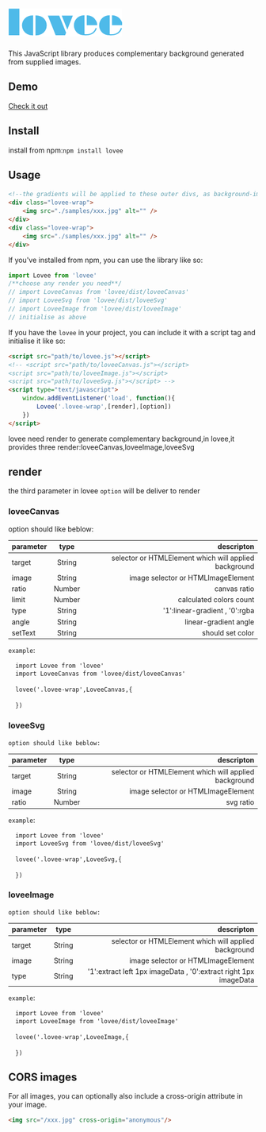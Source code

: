 # ![](/images/markdown.png)
This JavaScript library produces complementary background generated from supplied images.
## Demo

[Check it out](https://sheweichun.github.io/lovee/demo/)

## Install

install from npm:`npm install lovee`


## Usage


```html
<!--the gradients will be applied to these outer divs, as background-images-->
<div class="lovee-wrap">
    <img src="./samples/xxx.jpg" alt="" />
</div>
<div class="lovee-wrap">
    <img src="./samples/xxx.jpg" alt="" />
</div>
```
If you've installed from npm, you can use the library like so:

```javascript
import Lovee from 'lovee'
/**choose any render you need**/
// import LoveeCanvas from 'lovee/dist/loveeCanvas'
// import LoveeSvg from 'lovee/dist/loveeSvg'
// import LoveeImage from 'lovee/dist/loveeImage'
// initialise as above
```

If you have the `lovee` in your project, you can include it with a script tag and initialise it like so:

```html
<script src="path/to/lovee.js"></script>
<!-- <script src="path/to/loveeCanvas.js"></script>
<script src="path/to/loveeImage.js"></script>
<script src="path/to/loveeSvg.js"></script> -->
<script type="text/javascript">
    window.addEventListener('load', function(){
        Lovee('.lovee-wrap',[render],[option])
    })
</script>
```
lovee need render to generate complementary background,in lovee,it provides three render:loveeCanvas,loveeImage,loveeSvg

## render
  the third parameter in lovee `option` will be deliver to render

### loveeCanvas
  option should like beblow:

  | parameter        | type           | descripton  |
  | ------------- |:-------------:| -----:|
  | target |String| selector or HTMLElement which will applied background |
  | image |String| image selector or HTMLImageElement |
  | ratio      | Number | canvas ratio |
  | limit      | Number | calculated colors count |
  | type      | String      |   '1':linear-gradient , '0':rgba |
  | angle | String     |    linear-gradient angle |
  | setText | String     |    should set color |

  `example`:
  ```
    import Lovee from 'lovee'
    import LoveeCanvas from 'lovee/dist/loveeCanvas'

    lovee('.lovee-wrap',LoveeCanvas,{

    })
  ```
  ### loveeSvg
    option should like beblow:

  | parameter        | type           | descripton  |
  | ------------- |:-------------:| -----:|
  | target |String| selector or HTMLElement which will applied background |
  | image |String| image selector or HTMLImageElement |
  | ratio      | Number | svg ratio |

  `example`:
  ```
    import Lovee from 'lovee'
    import LoveeSvg from 'lovee/dist/loveeSvg'

    lovee('.lovee-wrap',LoveeSvg,{

    })
  ```

  ### loveeImage
    option should like beblow:

  | parameter        | type           | descripton  |
  | ------------- |:-------------:| -----:|
  | target |String| selector or HTMLElement which will applied background |
  | image |String| image selector or HTMLImageElement |
  | type      | String      |   '1':extract left 1px imageData , '0':extract right 1px imageData |

  `example`:
  ```
    import Lovee from 'lovee'
    import LoveeImage from 'lovee/dist/loveeImage'

    lovee('.lovee-wrap',LoveeImage,{

    })
  ```


## CORS images

For all images, you can optionally also include a cross-origin attribute in your image.

```html
<img src="/xxx.jpg" cross-origin="anonymous"/>
```
